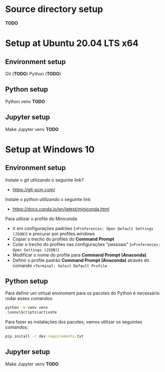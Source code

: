 # Source directory setup

**TODO**

# Setup at Ubuntu 20.04 LTS x64

## Environment setup

Git (**TODO**)
Python (**TODO**)

## Python setup

Python venv **TODO**

## Jupyter setup

Make Jupyter venv **TODO**

# Setup at Windows 10

## Environment setup

Instale o git utilizando o seguinte link?
- https://git-scm.com/

Instale o python utilizando o seguinte link
- https://docs.conda.io/en/latest/miniconda.html

Para utilizar o profile do Miniconda
- Ir em configurações padrões (`>Preferences: Open Default Settings (JSON)`) e procurar por profiles.windows
- Copiar o trecho do profiles do **Command Prompt**
- Colar o trecho do profiles nas configurações "pessoais" (`>Preferences: Open Settings (JSON)`)
- Modificar o nome do profile para **Command Prompt (Anaconda)**
- Definir o profile padrão **Command Prompt (Anaconda)** através do comando `>Terminal: Select Default Profile`

## Python setup

Para definir um virtual enviroment para os pacotes do Python é necessário rodar esses comandos
```bat
python -m venv venv
.\venv\Scripts\activate
```

Para fazer as instalações dos pacotes, vamos utilizar os seguintes comandos:
```bat
pip install -r dev-requirements.txt
```


## Jupyter setup

Make Jupyter venv **TODO**
